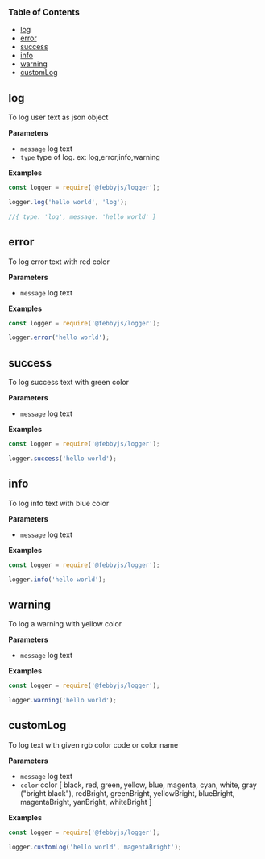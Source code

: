 <!-- Generated by documentation.js. Update this documentation by updating the source code. -->

### Table of Contents

-   [log](#log)
-   [error](#error)
-   [success](#success)
-   [info](#info)
-   [warning](#warning)
-   [customLog](#customlog)

## log

To log user text as json object

**Parameters**

-   `message`  log text
-   `type`  type of log. ex: log,error,info,warning

**Examples**

```javascript
const logger = require('@febbyjs/logger');

logger.log('hello world', 'log');

//{ type: 'log', message: 'hello world' }
```

## error

To log error text with red color

**Parameters**

-   `message`  log text

**Examples**

```javascript
const logger = require('@febbyjs/logger');

logger.error('hello world');
```

## success

To log success text with green color

**Parameters**

-   `message`  log text

**Examples**

```javascript
const logger = require('@febbyjs/logger');

logger.success('hello world');
```

## info

To log info text with blue color

**Parameters**

-   `message`  log text

**Examples**

```javascript
const logger = require('@febbyjs/logger');

logger.info('hello world');
```

## warning

To log a warning with yellow color

**Parameters**

-   `message`  log text

**Examples**

```javascript
const logger = require('@febbyjs/logger');

logger.warning('hello world');
```

## customLog

To log text with given rgb color code or color name

**Parameters**

-   `message`  log text
-   `color`  color [ black,
    red,
    green,
    yellow,
    blue,
    magenta,
    cyan,
    white,
    gray ("bright black"),
    redBright,
    greenBright,
    yellowBright,
    blueBright,
    magentaBright,
    yanBright,
    whiteBright ]

**Examples**

```javascript
const logger = require('@febbyjs/logger');

logger.customLog('hello world','magentaBright');
```

